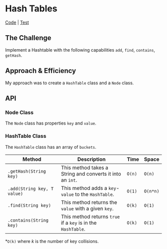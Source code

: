 # Hash Tables
[Code](../src/main/java/hashTable) | [Test](../src/test/java/hashTable)

## The Challenge
Implement a Hashtable with the following capabilities `add`, `find`, `contains`, `getHash`.

## Approach & Efficiency
My approach was to create a `HashTable` class and a `Node` class.

## API
### Node Class
The `Node` class has properties `key` and `value`.

### HashTable Class
The `HashTable` class has an array of `buckets`.

Method | Description | Time | Space
---- | --- | --- | ---
`.getHash(String key)` | This method takes a String and converts it into an `int`. | `O(n)` | `O(n)`
`.add(String key, T value)` | This method adds a `key`-`value` to the `HashTable`. | `O(1)` | `O(n*n)`
`.find(String key)` | This method returns the `value` with a given `key`. | `O(k)` | `O(1)`
`.contains(String key)` | This method returns `true` if a `key` is in the `HashTable`. | `O(k)` | `O(1)`

*`O(k)` where *k* is the number of key collisions.
